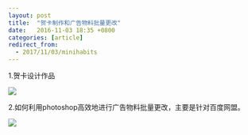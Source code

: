 ```yaml
---
layout: post
title:  "贺卡制作和广告物料批量更改"
date:   2016-11-03 18:35 +0800
categories: [article]
redirect_from:
  - 2017/11/03/minihabits
---
```


1.贺卡设计作品

![](http://wx2.sinaimg.cn/large/698f3196gy1g2ysnvve9oj20vp0u0dvx.jpg)









2.如何利用photoshop高效地进行广告物料批量更改，主要是针对百度网盟。

![](http://wx4.sinaimg.cn/mw690/698f3196gy1g2ysnvywi9j20u02rue79.jpg)